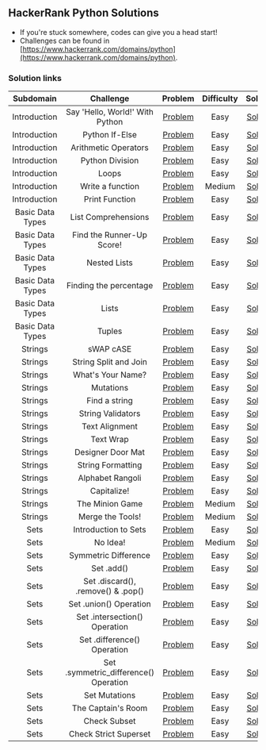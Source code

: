 ## HackerRank Python Solutions

- If you're stuck somewhere, codes can give you a head start!
- Challenges can be found in [https://www.hackerrank.com/domains/python](https://www.hackerrank.com/domains/python).


### Solution links

|         Subdomain         |                     Challenge                       |                                                  Problem                                                        | Difficulty |                                Solution                                |
|  :----------------------: | :-------------------------------------------------: | :-------------------------------------------------------------------------------------------------------------: | :--------: | :--------------------------------------------------------------------: |
|        Introduction       |           Say 'Hello, World!' With Python           |                     [Problem](https://www.hackerrank.com/challenges/py-hello-world/problem)                     |    Easy    | [Solution](Introduction/Say%20%22Hello%2CWorld!%22%20With%20Python.py) |
|        Introduction       |                  Python If-Else                     |                       [Problem](https://www.hackerrank.com/challenges/py-if-else/problem)                       |    Easy    |              [Solution](Introduction/Python%20If-Else.py)              |
|        Introduction       |                Arithmetic Operators                 |           [Problem](https://www.hackerrank.com/challenges/python-arithmetic-operators/problem)                  |    Easy    |           [Solution](Introduction/Arithmetic%20Operators.py)           |   
|        Introduction       |                  Python Division                    |                     [Problem](https://www.hackerrank.com/challenges/python-division/problem)                    |    Easy    |            [Solution](Introduction/Python%3A%20Division.py)            |   
|        Introduction       |                        Loops                        |                      [Problem](https://www.hackerrank.com/challenges/python-loops/problem)                      |    Easy    |                    [Solution](Introduction/Loops.py)                   |     
|        Introduction       |                  Write a function                   |                    [Problem](https://www.hackerrank.com/challenges/write-a-function/problem)                    |   Medium   |            [Solution](Introduction/Write%20a%20function.py)            |        
|        Introduction       |                   Print Function                    |                      [Problem](https://www.hackerrank.com/challenges/python-print/problem)                      |    Easy    |               [Solution](Introduction/Print%20Function.py)             |
|      Basic Data Types     |                 List Comprehensions                 |                 [Problem](https://www.hackerrank.com/challenges/list-comprehensions/problem)                    |    Easy    |        [Solution](Basic%20Data%20Types/List%20Comprehensions.py)       |
|      Basic Data Types     |              Find the Runner-Up Score!              |              [Problem](https://www.hackerrank.com/challenges/find-second-maximum-number-in-a-list/problem)   |    Easy    |   [Solution](Basic%20Data%20Types/Find%20the%20Runner-Up%20Score!.py)  |
|      Basic Data Types     |                    Nested Lists                     |                     [Problem](https://www.hackerrank.com/challenges/nested-list/problem)                        |    Easy    |           [Solution](Basic%20Data%20Types/Nested%20Lists.py)           |
|      Basic Data Types     |               Finding the percentage                |               [Problem](https://www.hackerrank.com/challenges/finding-the-percentage/problem)                   |    Easy    |     [Solution](Basic%20Data%20Types/Finding%20the%20percentage.py)     |
|      Basic Data Types     |                        Lists                        |                   [Problem](https://www.hackerrank.com/challenges/python-lists/problem)                         |    Easy    |                [Solution](Basic%20Data%20Types/Lists.py)               |
|      Basic Data Types     |                       Tuples                        |                  [Problem](https://www.hackerrank.com/challenges/python-tuples/problem)                         |    Easy    |               [Solution](Basic%20Data%20Types/Tuples.py)               |
|          Strings          |                      sWAP cASE                      |                        [Problem](https://www.hackerrank.com/challenges/swap-case/problem)                       |    Easy    |                   [Solution](Strings/sWAP%20cASE.py)                   |
|          Strings          |                String Split and Join                |           [Problem](https://www.hackerrank.com/challenges/python-string-split-and-join/problem)                 |    Easy    |           [Solution](Strings/String%20Split%20and%20Join.py)           |
|          Strings          |                  What's Your Name?                  |                   [Problem](https://www.hackerrank.com/challenges/whats-your-name/problem)                      |    Easy    |                 [Solution](What's%20Your%20Name%3F.py)                 |
|          Strings          |                      Mutations                      |                   [Problem](https://www.hackerrank.com/challenges/python-mutations/problem)                     |    Easy    |                    [Solution](Strings/Mutations.py)                    | 
|          Strings          |                    Find a string                    |                     [Problem](https://www.hackerrank.com/challenges/find-a-string/problem)                      |    Easy    |                [Solution](Strings/Find%20a%20string.py)                |
|          Strings          |                  String Validators                  |                   [Problem](https://www.hackerrank.com/challenges/string-validators/problem)                    |    Easy    |                [Solution](Strings/String%20Validators.py)              |
|          Strings          |                    Text Alignment                   |                     [Problem](https://www.hackerrank.com/challenges/text-alignment/problem)                     |    Easy    |                 [Solution](Strings/Text%20Alignment.py)                |  
|          Strings          |                      Text Wrap                      |                       [Problem](https://www.hackerrank.com/challenges/text-wrap/problem)                        |    Easy    |                   [Solution](Strings/Text%20Wrap.py)                   |
|          Strings          |                  Designer Door Mat                  |                   [Problem](https://www.hackerrank.com/challenges/designer-door-mat/problem)                    |    Easy    |              [Solution](Strings/Designer%20Door%20Mat.py)              |
|          Strings          |                  String Formatting                  |              [Problem](https://www.hackerrank.com/challenges/python-string-formatting/problem)                  |    Easy    |               [Solution](Strings/String%20Formatting.py)               | 
|          Strings          |                   Alphabet Rangoli                  |                    [Problem](https://www.hackerrank.com/challenges/alphabet-rangoli/problem)                    |    Easy    |               [Solution](Strings/Alphabet%20Rangoli.py)                |
|          Strings          |                     Capitalize!                     |                        [Problem](https://www.hackerrank.com/challenges/capitalize/problem)                      |    Easy    |                  [Solution](Strings/Capitalize!.py)                    |
|          Strings          |                   The Minion Game                   |                     [Problem](https://www.hackerrank.com/challenges/the-minion-game/problem)                    |   Medium   |             [Solution](Strings/The%20Minion%20Game.py)                 |
|          Strings          |                   Merge the Tools!                  |                     [Problem](https://www.hackerrank.com/challenges/merge-the-tools/problem)                    |   Medium   |              [Solution](Strings/Merge%20the%20Tools!.py)               |
|           Sets            |                 Introduction to Sets                |                [Problem](https://www.hackerrank.com/challenges/py-introduction-to-sets/problem)                 |    Easy    |             [Solution](Sets/Introduction%20to%20Sets.py)               |
|           Sets            |                       No Idea!                      |                      [Problem](https://www.hackerrank.com/challenges/py-introduction-to-sets/problem)   |   Medium   |                  [Solution](Sets/No%20Idea!%20.py)                     |
|           Sets            |                 Symmetric Difference                |                   [Problem](https://www.hackerrank.com/challenges/symmetric-difference/problem)                 |    Easy    |             [Solution](Sets/Symmetric%20Difference.py)                 |
|           Sets            |                      Set .add()                     |                       [Problem](https://www.hackerrank.com/challenges/py-set-add/problem)                       |    Easy    |                  [Solution](Sets/set.add().py)                         |
|           Sets            |            Set .discard(), .remove() & .pop()       |                         [Problem](https://www.hackerrank.com/challenges/py-set-discard-remove-pop/problem)    |    Easy    |   [Solution](Sets/Set%20.discard()%2C%20.remove()%20%26%20.pop().py)   |
|           Sets            |                 Set .union() Operation              |                      [Problem](https://www.hackerrank.com/challenges/py-set-union/problem)                      |    Easy    |             [Solution](Sets/Set%20.union()%20Operation.py)             |
|           Sets            |             Set .intersection() Operation           |          [Problem](https://www.hackerrank.com/challenges/py-set-intersection-operation/problem)                 |    Easy    |         [Solution](Sets/Set%20.intersection()%20Operation.py)          |
|           Sets            |              Set .difference() Operation            |           [Problem](https://www.hackerrank.com/challenges/py-set-difference-operation/problem)                  |    Easy    |          [Solution](Sets/Set%20.difference()%20Operation.py)           |
|           Sets            |          Set .symmetric_difference() Operation      |  [Problem](https://www.hackerrank.com/challenges/py-set-symmetric-difference-operation/problem)                 |    Easy    |     [Solution](Sets/Set%20.symmetric_difference()%20Operation.py)      |
|           Sets            |                    Set Mutations                    |                 [Problem](https://www.hackerrank.com/challenges/py-set-mutations/problem)                       |    Easy    |                  [Solution](Sets/Set%20Mutations.py)                   |
|           Sets            |                  The Captain's Room                 |                 [Problem](https://www.hackerrank.com/challenges/py-the-captains-room/problem)                   |    Easy    |               [Solution](Sets/The%20Captain's%20Room.py)               |
|           Sets            |                    Check Subset                     |                   [Problem](https://www.hackerrank.com/challenges/py-check-subset/problem)                      |    Easy    |                  [Solution](Sets/Check%20Subset.py)                    |
|           Sets            |                Check Strict Superset                |              [Problem](https://www.hackerrank.com/challenges/py-check-strict-superset/problem)                  |    Easy    |            [Solution](Sets/Check%20Strict%20Superset.py)               |
